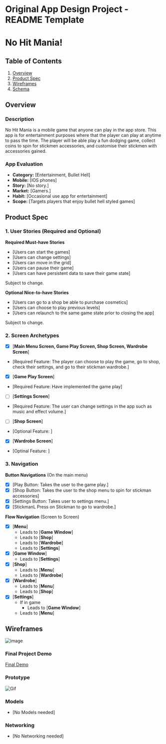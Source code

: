Original App Design Project - README Template
===

# No Hit Mania!

## Table of Contents

1. [Overview](#Overview)
2. [Product Spec](#Product-Spec)
3. [Wireframes](#Wireframes)
4. [Schema](#Schema)

## Overview

### Description
No Hit Mania is a mobile game that anyone can play in the app store. This app is for entertainment purposes where that the player can play at anytime to pass the time.
The player will be able play a fun dodging game, collect coins to spin for stickmen accessories, and customise their stickmen with accessories gained. 

### App Evaluation

- **Category:** [Entertainment, Bullet Hell]
- **Mobile:** [IOS phones]
- **Story:**  [No story.]
- **Market:** [Gamers.]
- **Habit:** [Occasional use app for entertainment]
- **Scope:** [Targets players that enjoy bullet hell styled games]

## Product Spec

### 1. User Stories (Required and Optional)

**Required Must-have Stories**

* [Users can start the games]
* [Users can change settings]
* [Users can move in the grid]
* [Users can pause their game]
* [Users can have persistent data to save their game state]

Subject to change.

**Optional Nice-to-have Stories**

* [Users can go to a shop be able to purchase cosmetics]
* [Users can choose to play previous levels]
* [Users can relaunch to the same game state prior to closing the app]

Subject to change.

### 2. Screen Archetypes

- [X] [**Main Menu Screen, Game Play Screen, Shop Screen, Wardrobe Screen**]
* [Required Feature: The player can choose to play the game, go to shop, check their settings, and go to their stickman wardrobe.]
- [X] [**Game Play Screen**]
* [Required Feature: Have implemented the game play]
- [ ] [**Settings Screen**]
* [Required Feature: The user can change settings in the app such as music and effect volume.]
- [ ] [**Shop Screen**]
* [Optional Feature: ]
- [X] [**Wardrobe Screen**] 
* [Optinal Feature: ]

### 3. Navigation 

**Button Navigations** (On the main menu)

- [X] [Play Button: Takes the user to the game play.]
- [X] [Shop Button: Takes the user to the shop menu to spin for stickman accessories]
- [X] [Settings Button: Takes user to settings menu.]
- [X] [StickmanL Press on Stickman to go to wardrobe.]

**Flow Navigation** (Screen to Screen)

- [X] [**Menu**]
  * Leads to [**Game Window**]
  * Leads to [**Shop**]
  * Leads to [**Wardrobe**]
  * Leads to [**Settings**]
- [X] [**Game Window**]
  * Leads to [**Settings**]
- [X] [**Shop**]
  * Leads to [**Menu**]
  * Leads to [**Wardrobe**]
- [X] [**Wardrobe**]
  * Leads to [**Menu**]
  * Leads to [**Shop**]
- [X] [**Settings**]
  * If in game
    * Leads to [**Game Window**]
  * Leads to [**Menu**]


## Wireframes

![image](https://github.com/user-attachments/assets/6faaeabe-3e5f-44da-9c01-daa2381efbdc)

### Final Project Demo
[Final Demo](https://youtu.be/Pvwwxir_4Y8)

### Prototype
![Gif](https://media0.giphy.com/media/v1.Y2lkPTc5MGI3NjExeDYxZ3AwZG1vd241M2NwdXVvb2trOXg3eGp0dXBmMGlhOWJrM3VzbCZlcD12MV9pbnRlcm5hbF9naWZfYnlfaWQmY3Q9Zw/djaegchkYeOTeXcxgp/giphy.gif)

### Models

- [No Models needed]

### Networking

- [No Networking needed]
